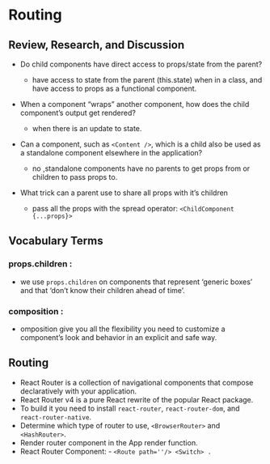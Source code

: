 # Routing

## Review, Research, and Discussion

* Do child components have direct access to props/state from the parent?
  *  have access to state from the parent (this.state) when in a class, and have access to props as a functional component.
  
* When a component “wraps” another component, how does the child component’s output get rendered?
  * when there is an update to state.

* Can a component, such as `<Content />`, which is a child also be used as a standalone component elsewhere in the application?
  * no ,standalone components have no parents to get props from or children to pass props to.

* What trick can a parent use to share all props with it’s children
  * pass all the props with the spread operator: `<ChildComponent {...props}>`


## Vocabulary Terms

### props.children :
  * we use `props.children` on components that represent ‘generic boxes’ and that ‘don’t know their children ahead of time’.
### composition :
  * omposition give you all the flexibility you need to customize a component’s look and behavior in an explicit and safe way.



## Routing


* React Router is a collection of navigational components that compose declaratively with your application. 
* React Router v4 is a pure React rewrite of the popular React package.
* To build it you need to install `react-router`, `react-router-dom`, and `react-router-native`.
* Determine which type of router to use, `<BrowserRouter>` and `<HashRouter>`.
* Render router component in the App render function.
* React Router Component: - `<Route path=''/> <Switch> .`


